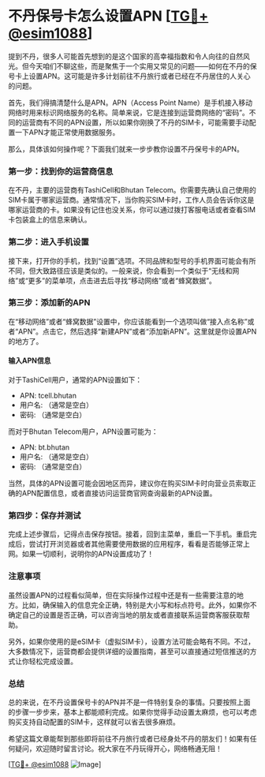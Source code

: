 # 不丹保号卡怎么设置APN [[TG💪+ @esim1088](https://t.me/s/esim1088)]

提到不丹，很多人可能首先想到的是这个国家的高幸福指数和令人向往的自然风光。但今天咱们不聊这些，而是聚焦于一个实用又常见的问题——如何在不丹的保号卡上设置APN。这可能是许多计划前往不丹旅行或者已经在不丹居住的人关心的问题。

首先，我们得搞清楚什么是APN。APN（Access Point Name）是手机接入移动网络时用来标识网络服务的名称。简单来说，它是连接到运营商网络的“密码”。不同的运营商有不同的APN设置，所以如果你刚换了不丹的SIM卡，可能需要手动配置一下APN才能正常使用数据服务。

那么，具体该如何操作呢？下面我们就来一步步教你设置不丹保号卡的APN。

### 第一步：找到你的运营商信息

在不丹，主要的运营商有TashiCell和Bhutan Telecom。你需要先确认自己使用的SIM卡属于哪家运营商。通常情况下，当你购买SIM卡时，工作人员会告诉你这是哪家运营商的卡。如果没有记住也没关系，你可以通过拨打客服电话或者查看SIM卡包装盒上的信息来确认。

### 第二步：进入手机设置

接下来，打开你的手机，找到“设置”选项。不同品牌和型号的手机界面可能会有所不同，但大致路径应该是类似的。一般来说，你会看到一个类似于“无线和网络”或“更多”的菜单项，点击进去后寻找“移动网络”或者“蜂窝数据”。

### 第三步：添加新的APN

在“移动网络”或者“蜂窝数据”设置中，你应该能看到一个选项叫做“接入点名称”或者“APN”。点击它，然后选择“新建APN”或者“添加新APN”。这里就是你设置APN的地方了。

#### 输入APN信息

对于TashiCell用户，通常的APN设置如下：
- APN: tcell.bhutan
- 用户名: （通常是空白）
- 密码: （通常是空白）

而对于Bhutan Telecom用户，APN设置可能为：
- APN: bt.bhutan
- 用户名: （通常是空白）
- 密码: （通常是空白）

当然，具体的APN设置可能会因地区而异，建议你在购买SIM卡时向营业员索取正确的APN配置信息，或者直接访问运营商官网查询最新的APN设置。

### 第四步：保存并测试

完成上述步骤后，记得点击保存按钮。接着，回到主菜单，重启一下手机。重启完成后，尝试打开浏览器或者其他需要使用数据的应用程序，看看是否能够正常上网。如果一切顺利，说明你的APN设置成功了！

### 注意事项

虽然设置APN的过程看似简单，但在实际操作过程中还是有一些需要注意的地方。比如，确保输入的信息完全正确，特别是大小写和标点符号。此外，如果你不确定自己的设置是否正确，可以咨询当地的朋友或者直接联系运营商客服获取帮助。

另外，如果你使用的是eSIM卡（虚拟SIM卡），设置方法可能会略有不同。不过，大多数情况下，运营商都会提供详细的设置指南，甚至可以直接通过短信推送的方式让你轻松完成设置。

### 总结

总的来说，在不丹设置保号卡的APN并不是一件特别复杂的事情。只要按照上面的步骤一步步来，基本上都能顺利完成。如果你觉得手动设置太麻烦，也可以考虑购买支持自动配置的SIM卡，这样就可以省去很多麻烦。

希望这篇文章能帮到那些即将前往不丹旅行或者已经身处不丹的朋友们！如果有任何疑问，欢迎随时留言讨论。祝大家在不丹玩得开心，网络畅通无阻！

[[TG💪+ @esim1088](https://t.me/s/esim1088) ![Image](https://i.postimg.cc/4NQfJmqS/Snipaste-2025-05-13-00-14-12.png)]